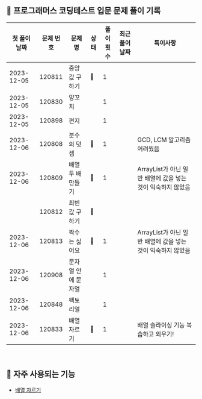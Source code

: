 ## 🚀 프로그래머스 코딩테스트 입문 문제 풀이 기록

| **첫 풀이 날짜** | **문제 번호** | **문제명**    | **상태** | **풀이 횟수** | **최근 풀이 날짜** | **특이사항**                               |
|-------------|-----------|------------|--------|-----------|--------------|----------------------------------------|
| 2023-12-05  | 120811    | 중앙값 구하기    | 🤔     | 1         |              |                                        |
| 2023-12-05  | 120830    | 양꼬치        |        | 1         |              |                                        |
| 2023-12-05  | 120898    | 편지         |        | 1         |              |                                        |
| 2023-12-06  | 120808    | 분수의 덧셈     | 🤔     | 1         |              | GCD, LCM 알고리즘 어려웠음                     |
| 2023-12-06  | 120809    | 배열 두 배 만들기 | 🤔     | 1         |              | ArrayList가 아닌 일반 배열에 값을 넣는 것이 익숙하지 않았음 |
|             | 120812    | 최빈값 구하기    | 🤔     |           |              |                                        |
| 2023-12-06  | 120813    | 짝수는 싫어요    | 🤔     | 1         |              | ArrayList가 아닌 일반 배열에 값을 넣는 것이 익숙하지 않았음 |
| 2023-12-06  | 120908    | 문자열 안에 문자열 |        | 1         |              |                                        |
| 2023-12-06  | 120848    | 팩토리얼       |        | 1         |              |                                        |
| 2023-12-06  | 120833    | 배열 자르기     | 🤔     | 1         |              | 배열 슬라이싱 기능 복습하고 외우기!                   |

<br/>

## 📖 자주 사용되는 기능

- [배열 자르기](https://github.com/MrKeeplearning/algorithm/blob/main/src/main/java/programmers/tips/Slicing_Arrays_In_Java.md)